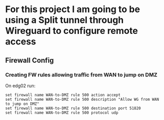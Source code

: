 # For this project I am going to be using a Split tunnel through Wireguard to configure remote access

## Firewall Config
### Creating FW rules allowing traffic from WAN to jump on DMZ
On edg02 run:
```
set firewall name WAN-to-DMZ rule 500 action accept
set firewall name WAN-to-DMZ rule 500 description "Allow WG from WAN to jump on DMZ"
set firewall name WAN-to-DMZ rule 500 destination port 51820
set firewall name WAN-to-DMZ rule 500 protocol udp 
```
